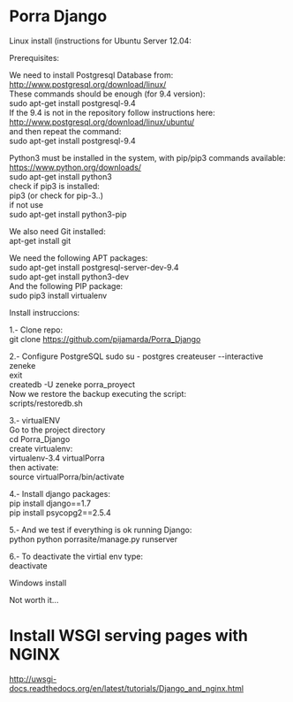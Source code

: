# Porra Django

Linux install (instructions for Ubuntu Server 12.04:

Prerequisites:

We need to install Postgresql Database from:  
http://www.postgresql.org/download/linux/  
These commands should be enough (for 9.4 version):  
sudo apt-get install postgresql-9.4  
If the 9.4 is not in the repository follow instructions here:  
http://www.postgresql.org/download/linux/ubuntu/  
and then repeat the command:  
sudo apt-get install postgresql-9.4  

Python3 must be installed in the system, with pip/pip3 commands available:  
https://www.python.org/downloads/  
sudo apt-get install python3  
check if pip3 is installed:  
pip3 (or check for pip-3..)  
if not use  
sudo apt-get install python3-pip  

We also need Git installed:  
apt-get install git  

We need the following APT packages:  
sudo apt-get install postgresql-server-dev-9.4  
sudo apt-get install python3-dev  
And the following PIP package:  
sudo pip3 install virtualenv  

Install instruccions:

1.- Clone repo:  
git clone https://github.com/pijamarda/Porra_Django

2.- Configure PostgreSQL
sudo su - postgres
createuser --interactive zeneke  
exit  
createdb -U zeneke porra_proyect  
Now we restore the backup executing the script:  
scripts/restoredb.sh  

3.- virtualENV  
Go to the project directory  
cd Porra_Django  
create virtualenv:  
virtualenv-3.4 virtualPorra  
then activate:  
source virtualPorra/bin/activate  

4.- Install django packages:  
pip install django==1.7  
pip install psycopg2==2.5.4  

5.- And we test if everything is ok running Django:  
python python porrasite/manage.py runserver  

6.- To deactivate the virtial env type:  
deactivate  


Windows install

Not worth it...

# Install WSGI serving pages with NGINX
http://uwsgi-docs.readthedocs.org/en/latest/tutorials/Django_and_nginx.html

